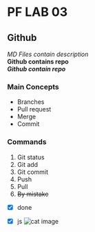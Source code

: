# PF LAB 03
## Github
*MD Files contain description*\
**Github contains repo**\
***Github contain repo***
### Main Concepts
* Branches
* Pull request
* Merge
* Commit
### Commands
1. Git status
2. Git add
3. Git commit
4. Push
5. Pull
6. ~~By mistake~~
- [x] done
- [x] js 
![cat image](https://th.bing.com/th/id/R.7b0bab76c8df367fc1ca855b90d9607d?rik=T9RSQ80e14rWCA&riu=http%3a%2f%2fwww.houstonpettalk.com%2fwp-content%2fuploads%2f2011%2f05%2fGrass1.jpg&ehk=HUau9szdrytChcTn6Va0FiWM5GI7nt%2f522PH7e80dpw%3d&risl=&pid=ImgRaw&r=0)



   
   

